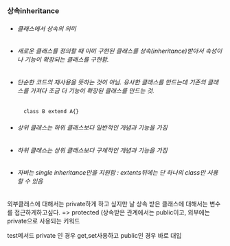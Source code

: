 ### 상속inheritance
* ###### 클래스에서 상속의 의미
* ###### 새로운 클래스를 정의할 때 이미 구현된 클래스를 상속(inheritance)받아서 속성이나 기능이 확장되는 클래스를 구현함. 
* ###### 단순한 코드의 재사용을 뜻하는 것이 아님. 유사한 클래스를 만드는데 기존의 클래스를 가져다 조금 더 기능이 확장된 클래스를 만드는 것. 
        class B extend A{}
    
* ###### 상위 클래스는 하위 클래스보다 일반적인 개념과 기능을 가짐
* ###### 하위 클래스는 상위 클래스보다 구체적인 개념과 기능을 가짐
* ###### 자바는 single inheritance만을 지원함 : extents뒤에는 단 하나의 class만 사용할 수 있음
 


외부클래스에 대해서는 private하게 하고 싶지만
날 상속 받은 클래스에 대해서는 변수를 접근하게하고싶다.
=> protected (상속받은 관계에서는 public이고, 외부에는 private으로 사용되는 키워드


test메서드 
private 인 경우 get,set사용하고
public인 경우 바로 대입 

